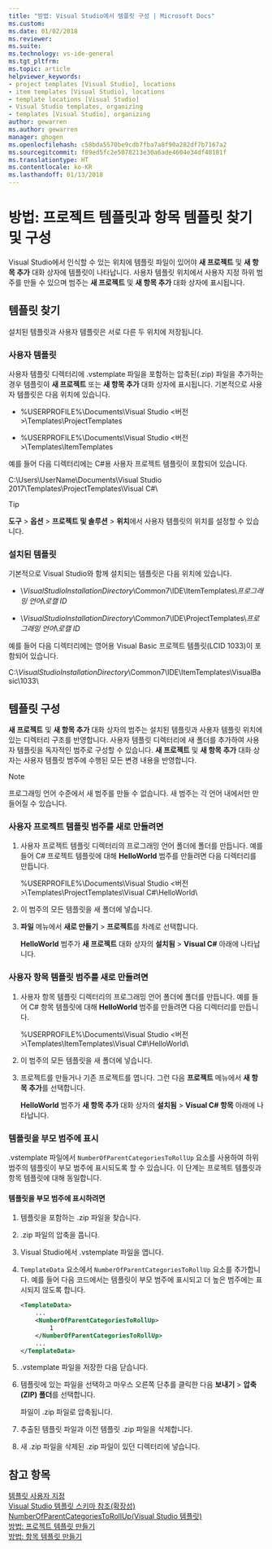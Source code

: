 ```yaml
---
title: "방법: Visual Studio에서 템플릿 구성 | Microsoft Docs"
ms.custom: 
ms.date: 01/02/2018
ms.reviewer: 
ms.suite: 
ms.technology: vs-ide-general
ms.tgt_pltfrm: 
ms.topic: article
helpviewer_keywords:
- project templates [Visual Studio], locations
- item templates [Visual Studio], locations
- template locations [Visual Studio]
- Visual Studio templates, organizing
- templates [Visual Studio], organizing
author: gewarren
ms.author: gewarren
manager: ghogen
ms.openlocfilehash: c58bda5570be9cdb7fba7a8f90a282df7b7167a2
ms.sourcegitcommit: f89ed5fc2e5078213e30a6ade4604e34df48181f
ms.translationtype: HT
ms.contentlocale: ko-KR
ms.lasthandoff: 01/13/2018
---
```

# <a name="how-to-locate-and-organize-project-and-item-templates"></a>방법: 프로젝트 템플릿과 항목 템플릿 찾기 및 구성

Visual Studio에서 인식할 수 있는 위치에 템플릿 파일이 있어야 **새 프로젝트** 및 **새 항목 추가** 대화 상자에 템플릿이 나타납니다. 사용자 템플릿 위치에서 사용자 지정 하위 범주를 만들 수 있으며 범주는 **새 프로젝트** 및 **새 항목 추가** 대화 상자에 표시됩니다.

## <a name="locate-templates"></a>템플릿 찾기

설치된 템플릿과 사용자 템플릿은 서로 다른 두 위치에 저장됩니다.

### <a name="user-templates"></a>사용자 템플릿

사용자 템플릿 디렉터리에 .vstemplate 파일을 포함하는 압축된(.zip) 파일을 추가하는 경우 템플릿이 **새 프로젝트** 또는 **새 항목 추가** 대화 상자에 표시됩니다. 기본적으로 사용자 템플릿은 다음 위치에 있습니다.

- %USERPROFILE%\Documents\Visual Studio \<버전\>\Templates\ProjectTemplates

- %USERPROFILE%\Documents\Visual Studio \<버전\>\Templates\ItemTemplates

예를 들어 다음 디렉터리에는 C#용 사용자 프로젝트 템플릿이 포함되어 있습니다.

   C:\Users\UserName\Documents\Visual Studio 2017\Templates\ProjectTemplates\Visual C#\

> [!TIP]
> **도구** > **옵션** > **프로젝트 및 솔루션** > **위치**에서 사용자 템플릿의 위치를 설정할 수 있습니다.

### <a name="installed-templates"></a>설치된 템플릿

기본적으로 Visual Studio와 함께 설치되는 템플릿은 다음 위치에 있습니다.

- \\*VisualStudioInstallationDirectory*\Common7\IDE\ItemTemplates\\*프로그래밍 언어*\\*로캘 ID*

- \\*VisualStudioInstallationDirectory*\Common7\IDE\ProjectTemplates\\*프로그래밍 언어*\\*로캘 ID*

예를 들어 다음 디렉터리에는 영어용 Visual Basic 프로젝트 템플릿(LCID 1033)이 포함되어 있습니다.

   C:\\*VisualStudioInstallationDirectory*\Common7\IDE\ItemTemplates\VisualBasic\1033\

## <a name="organize-templates"></a>템플릿 구성

**새 프로젝트** 및 **새 항목 추가** 대화 상자의 범주는 설치된 템플릿과 사용자 템플릿 위치에 있는 디렉터리 구조를 반영합니다. 사용자 템플릿 디렉터리에 새 폴더를 추가하여 사용자 템플릿을 독자적인 범주로 구성할 수 있습니다. **새 프로젝트** 및 **새 항목 추가** 대화 상자는 사용자 템플릿 범주에 수행된 모든 변경 내용을 반영합니다.

> [!NOTE]
> 프로그래밍 언어 수준에서 새 범주를 만들 수 없습니다. 새 범주는 각 언어 내에서만 만들어질 수 있습니다.

### <a name="to-create-new-user-project-template-categories"></a>사용자 프로젝트 템플릿 범주를 새로 만들려면

1. 사용자 프로젝트 템플릿 디렉터리의 프로그래밍 언어 폴더에 폴더를 만듭니다. 예를 들어 C# 프로젝트 템플릿에 대해 **HelloWorld** 범주를 만들려면 다음 디렉터리를 만듭니다.

    \%USERPROFILE%\Documents\Visual Studio \<버전\>\Templates\ProjectTemplates\Visual C#\HelloWorld\

1. 이 범주의 모든 템플릿을 새 폴더에 넣습니다.

1. **파일** 메뉴에서 **새로 만들기** > **프로젝트**를 차례로 선택합니다.

   **HelloWorld** 범주가 **새 프로젝트** 대화 상자의 **설치됨** > **Visual C#** 아래에 나타납니다.

### <a name="to-create-new-user-item-template-categories"></a>사용자 항목 템플릿 범주를 새로 만들려면

1. 사용자 항목 템플릿 디렉터리의 프로그래밍 언어 폴더에 폴더를 만듭니다. 예를 들어 C# 항목 템플릿에 대해 **HelloWorld** 범주를 만들려면 다음 디렉터리를 만듭니다.

    \%USERPROFILE%\Documents\Visual Studio \<버전\>\Templates\ItemTemplates\Visual C#\HelloWorld\

1. 이 범주의 모든 템플릿을 새 폴더에 넣습니다.

1. 프로젝트를 만들거나 기존 프로젝트를 엽니다. 그런 다음 **프로젝트** 메뉴에서 **새 항목 추가**를 선택합니다.

   **HelloWorld** 범주가 **새 항목 추가** 대화 상자의 **설치됨** > **Visual C# 항목** 아래에 나타납니다.

### <a name="display-templates-in-parent-categories"></a>템플릿을 부모 범주에 표시

.vstemplate 파일에서 `NumberOfParentCategoriesToRollUp` 요소를 사용하여 하위 범주의 템플릿이 부모 범주에 표시되도록 할 수 있습니다. 이 단계는 프로젝트 템플릿과 항목 템플릿에 대해 동일합니다.

#### <a name="to-display-templates-in-parent-categories"></a>템플릿을 부모 범주에 표시하려면

1. 템플릿을 포함하는 .zip 파일을 찾습니다.

1. .zip 파일의 압축을 풉니다.

1. Visual Studio에서 .vstemplate 파일을 엽니다.

1. `TemplateData` 요소에서 `NumberOfParentCategoriesToRollUp` 요소를 추가합니다. 예를 들어 다음 코드에서는 템플릿이 부모 범주에 표시되고 더 높은 범주에는 표시되지 않도록 합니다.

    ```xml
    <TemplateData>
        ...
        <NumberOfParentCategoriesToRollUp>
            1
        </NumberOfParentCategoriesToRollUp>
        ...
    </TemplateData>
    ```

1. .vstemplate 파일을 저장한 다음 닫습니다.

1. 템플릿에 있는 파일을 선택하고 마우스 오른쪽 단추를 클릭한 다음 **보내기** > **압축(ZIP) 폴더**를 선택합니다.

   파일이 .zip 파일로 압축됩니다.

1. 추출된 템플릿 파일과 이전 템플릿 .zip 파일을 삭제합니다.

1. 새 .zip 파일을 삭제된 .zip 파일이 있던 디렉터리에 넣습니다.

## <a name="see-also"></a>참고 항목

[템플릿 사용자 지정](../ide/customizing-project-and-item-templates.md)  
[Visual Studio 템플릿 스키마 참조(확장성)](../extensibility/visual-studio-template-schema-reference.md)  
[NumberOfParentCategoriesToRollUp(Visual Studio 템플릿)](../extensibility/numberofparentcategoriestorollup-visual-studio-templates.md)  
[방법: 프로젝트 템플릿 만들기](../ide/how-to-create-project-templates.md)  
[방법: 항목 템플릿 만들기](../ide/how-to-create-item-templates.md)
